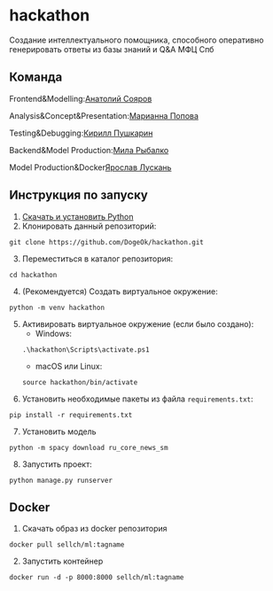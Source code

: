 # hackathon

Создание интеллектуального помощника, способного оперативно генерировать ответы из базы знаний и Q&A МФЦ Спб

## Команда

Frontend&Modelling:[Анатолий Сояров](https://github.com/DogeOk)

Analysis&Concept&Presentation:[Марианна Попова](https://github.com/neunerin)

Testing&Debugging:[Кирилл Пушкарин](https://github.com/step8rother)

Backend&Model Production:[Мила Рыбалко](https://github.com/ludryb)

Model Production&Docker[Ярослав Лускань](https://github.com/Sellch)

## Инструкция по запуску
1. [Скачать и установить Python](https://www.python.org/downloads/)
2. Клонировать данный репозиторий:
```
git clone https://github.com/DogeOk/hackathon.git
```
3. Переместиться в каталог репозитория:
```
cd hackathon
```
4. (Рекомендуется) Создать виртуальное окружение:
```
python -m venv hackathon
```
5. Активировать виртуальное окружение (если было создано):
   + Windows:
   ```
   .\hackathon\Scripts\activate.ps1
   ```
   + macOS или Linux:
   ```
   source hackathon/bin/activate
   ```
6. Установить необходимые пакеты из файла `requirements.txt`:
```
pip install -r requirements.txt
```
7. Установить модель
```
python -m spacy download ru_core_news_sm
```
8. Запустить проект:
```
python manage.py runserver
```
## Docker
1. Скачать образ из docker репозитория
```
docker pull sellch/ml:tagname
```
2. Запустить контейнер
```
docker run -d -p 8000:8000 sellch/ml:tagname
```
